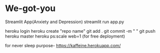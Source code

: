 # We-got-you
Streamlit App(Anxiety and Depression)
streamlit run app.py
<!-- commands to push -->
heroku login
heroku create "repo name"
git add .
git commit -m " "
git push heroku master
heroku ps:scale web=1 (for free deployment)

for never sleep purpose-
https://kaffeine.herokuapp.com/
